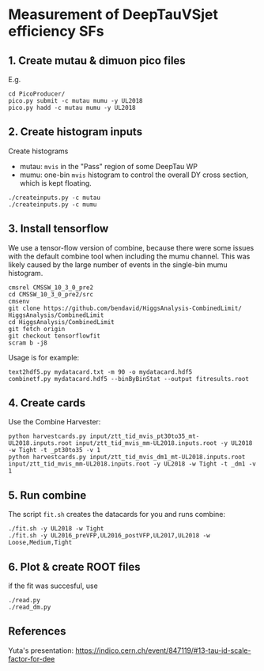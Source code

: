 # Measurement of DeepTauVSjet efficiency SFs

## 1. Create mutau & dimuon pico files
E.g.
```
cd PicoProducer/
pico.py submit -c mutau mumu -y UL2018
pico.py hadd -c mutau mumu -y UL2018
```

## 2. Create histogram inputs
Create histograms
- mutau: `mvis` in the "Pass" region of some DeepTau WP
- mumu: one-bin `mvis` histogram to control the overall DY cross section, which is kept floating.
```
./createinputs.py -c mutau
./createinputs.py -c mumu
```

## 3. Install tensorflow
We use a tensor-flow version of combine, because there were some issues with the default combine tool when including the mumu channel.
This was likely caused by the large number of events in the single-bin mumu histogram.
```
cmsrel CMSSW_10_3_0_pre2
cd CMSSW_10_3_0_pre2/src
cmsenv
git clone https://github.com/bendavid/HiggsAnalysis-CombinedLimit/ HiggsAnalysis/CombinedLimit
cd HiggsAnalysis/CombinedLimit
git fetch origin
git checkout tensorflowfit
scram b -j8
```

Usage is for example:
```
text2hdf5.py mydatacard.txt -m 90 -o mydatacard.hdf5
combinetf.py mydatacard.hdf5 --binByBinStat --output fitresults.root
```

## 4. Create cards
Use the Combine Harvester:
```
python harvestcards.py input/ztt_tid_mvis_pt30to35_mt-UL2018.inputs.root input/ztt_tid_mvis_mm-UL2018.inputs.root -y UL2018 -w Tight -t _pt30to35 -v 1
python harvestcards.py input/ztt_tid_mvis_dm1_mt-UL2018.inputs.root input/ztt_tid_mvis_mm-UL2018.inputs.root -y UL2018 -w Tight -t _dm1 -v 1
```

## 5. Run combine
The script `fit.sh` creates the datacards for you and runs combine:
```
./fit.sh -y UL2018 -w Tight
./fit.sh -y UL2016_preVFP,UL2016_postVFP,UL2017,UL2018 -w Loose,Medium,Tight
```

## 6. Plot & create ROOT files
if the fit was succesful, use
```
./read.py
./read_dm.py
```


## References
Yuta's presentation: https://indico.cern.ch/event/847119/#13-tau-id-scale-factor-for-dee